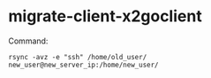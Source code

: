 # migrate-client-x2goclient

Command: 
```
rsync -avz -e "ssh" /home/old_user/ new_user@new_server_ip:/home/new_user/
```
